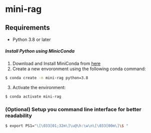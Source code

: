 # mini-rag

## Requirements

- Python 3.8 or later

##### Install Python using MinicConda

1) Download and Install MiniConda from [here](https://docs.anaconda.com/miniconda/#quick-command-line-install)
2) Create a new envoronment using the following conda command:
```bash
$ conda create -n mini-rag python=3.8
```
3) Activate the environment:
```bash
$ conda activate mini-rag
```
### (Optional) Setup you command line interface for better readability
```bash
$ export PS1="\[\033[01;32m\]\u@\h:\w\n\[\033[00m\]\$ "
```